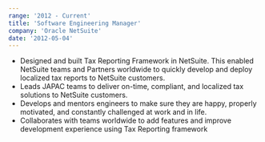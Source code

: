 ```yaml
---
range: '2012 - Current'
title: 'Software Engineering Manager'
company: 'Oracle NetSuite'
date: '2012-05-04'
---
```


- Designed and built Tax Reporting Framework in NetSuite. This enabled NetSuite teams and Partners worldwide to quickly develop and deploy localized tax reports to NetSuite customers.
- Leads JAPAC teams to deliver on-time, compliant, and localized tax solutions to NetSuite customers.
- Develops and mentors engineers to make sure they are happy, properly motivated, and constantly challenged at work and in life.
- Collaborates with teams worldwide to add features and improve development experience using Tax Reporting framework
